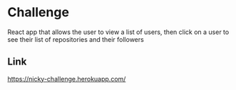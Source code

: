 # Challenge

React app that allows the user to view a list of users, then click on a user
to see their list of repositories and their followers

## Link

https://nicky-challenge.herokuapp.com/
